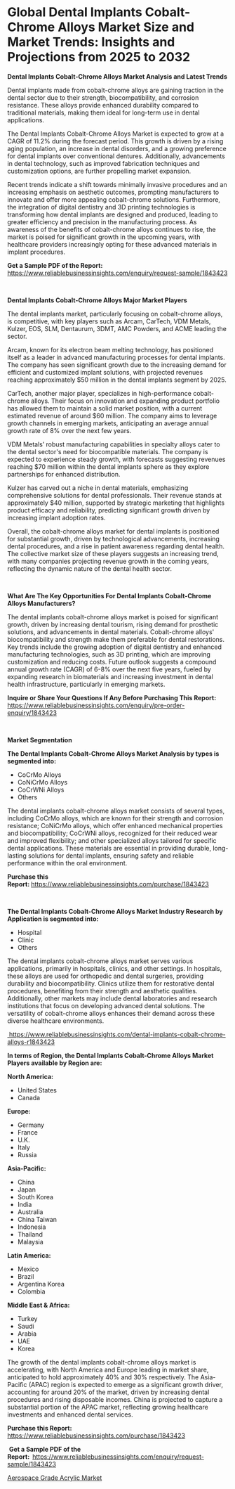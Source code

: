 <p><h1>Global Dental Implants Cobalt-Chrome Alloys Market Size and Market Trends: Insights and Projections from 2025 to 2032</h1></p><p><strong>Dental Implants Cobalt-Chrome Alloys Market Analysis and Latest Trends</strong></p>
<p><p>Dental implants made from cobalt-chrome alloys are gaining traction in the dental sector due to their strength, biocompatibility, and corrosion resistance. These alloys provide enhanced durability compared to traditional materials, making them ideal for long-term use in dental applications. </p><p>The Dental Implants Cobalt-Chrome Alloys Market is expected to grow at a CAGR of 11.2% during the forecast period. This growth is driven by a rising aging population, an increase in dental disorders, and a growing preference for dental implants over conventional dentures. Additionally, advancements in dental technology, such as improved fabrication techniques and customization options, are further propelling market expansion.</p><p>Recent trends indicate a shift towards minimally invasive procedures and an increasing emphasis on aesthetic outcomes, prompting manufacturers to innovate and offer more appealing cobalt-chrome solutions. Furthermore, the integration of digital dentistry and 3D printing technologies is transforming how dental implants are designed and produced, leading to greater efficiency and precision in the manufacturing process. As awareness of the benefits of cobalt-chrome alloys continues to rise, the market is poised for significant growth in the upcoming years, with healthcare providers increasingly opting for these advanced materials in implant procedures.</p></p>
<p><strong>Get a Sample PDF of the Report:&nbsp;</strong> <a href="https://www.reliablebusinessinsights.com/enquiry/request-sample/1843423?utm_campaign=3547&utm_medium=2&utm_source=Github&utm_content=ia&utm_term=03042025&utm_id=dental-implants-cobalt-chrome-alloys">https://www.reliablebusinessinsights.com/enquiry/request-sample/1843423</a></p>
<p>&nbsp;</p>
<p><strong>Dental Implants Cobalt-Chrome Alloys Major Market Players</strong></p>
<p><p>The dental implants market, particularly focusing on cobalt-chrome alloys, is competitive, with key players such as Arcam, CarTech, VDM Metals, Kulzer, EOS, SLM, Dentaurum, 3DMT, AMC Powders, and ACME leading the sector. </p><p>Arcam, known for its electron beam melting technology, has positioned itself as a leader in advanced manufacturing processes for dental implants. The company has seen significant growth due to the increasing demand for efficient and customized implant solutions, with projected revenues reaching approximately $50 million in the dental implants segment by 2025.</p><p>CarTech, another major player, specializes in high-performance cobalt-chrome alloys. Their focus on innovation and expanding product portfolio has allowed them to maintain a solid market position, with a current estimated revenue of around $60 million. The company aims to leverage growth channels in emerging markets, anticipating an average annual growth rate of 8% over the next few years.</p><p>VDM Metals’ robust manufacturing capabilities in specialty alloys cater to the dental sector's need for biocompatible materials. The company is expected to experience steady growth, with forecasts suggesting revenues reaching $70 million within the dental implants sphere as they explore partnerships for enhanced distribution.</p><p>Kulzer has carved out a niche in dental materials, emphasizing comprehensive solutions for dental professionals. Their revenue stands at approximately $40 million, supported by strategic marketing that highlights product efficacy and reliability, predicting significant growth driven by increasing implant adoption rates.</p><p>Overall, the cobalt-chrome alloys market for dental implants is positioned for substantial growth, driven by technological advancements, increasing dental procedures, and a rise in patient awareness regarding dental health. The collective market size of these players suggests an increasing trend, with many companies projecting revenue growth in the coming years, reflecting the dynamic nature of the dental health sector.</p></p>
<p>&nbsp;</p>
<p><strong>What Are The Key Opportunities For Dental Implants Cobalt-Chrome Alloys Manufacturers?</strong></p>
<p><p>The dental implants cobalt-chrome alloys market is poised for significant growth, driven by increasing dental tourism, rising demand for prosthetic solutions, and advancements in dental materials. Cobalt-chrome alloys' biocompatibility and strength make them preferable for dental restorations. Key trends include the growing adoption of digital dentistry and enhanced manufacturing technologies, such as 3D printing, which are improving customization and reducing costs. Future outlook suggests a compound annual growth rate (CAGR) of 6-8% over the next five years, fueled by expanding research in biomaterials and increasing investment in dental health infrastructure, particularly in emerging markets.</p></p>
<p><strong>Inquire or Share Your Questions If Any Before Purchasing This Report:</strong> <a href="https://www.reliablebusinessinsights.com/enquiry/pre-order-enquiry/1843423?utm_campaign=3547&utm_medium=2&utm_source=Github&utm_content=ia&utm_term=03042025&utm_id=dental-implants-cobalt-chrome-alloys">https://www.reliablebusinessinsights.com/enquiry/pre-order-enquiry/1843423</a></p>
<p>&nbsp;</p>
<p><strong>Market Segmentation</strong></p>
<p><strong>The Dental Implants Cobalt-Chrome Alloys Market Analysis by types is segmented into:</strong></p>
<p><ul><li>CoCrMo Alloys</li><li>CoNiCrMo Alloys</li><li>CoCrWNi Alloys</li><li>Others</li></ul></p>
<p><p>The dental implants cobalt-chrome alloys market consists of several types, including CoCrMo alloys, which are known for their strength and corrosion resistance; CoNiCrMo alloys, which offer enhanced mechanical properties and biocompatibility; CoCrWNi alloys, recognized for their reduced wear and improved flexibility; and other specialized alloys tailored for specific dental applications. These materials are essential in providing durable, long-lasting solutions for dental implants, ensuring safety and reliable performance within the oral environment.</p></p>
<p><strong>Purchase this Report:&nbsp;</strong><a href="https://www.reliablebusinessinsights.com/purchase/1843423?utm_campaign=3547&utm_medium=2&utm_source=Github&utm_content=ia&utm_term=03042025&utm_id=dental-implants-cobalt-chrome-alloys">https://www.reliablebusinessinsights.com/purchase/1843423</a></p>
<p>&nbsp;</p>
<p><strong>The Dental Implants Cobalt-Chrome Alloys Market Industry Research by Application is segmented into:</strong></p>
<p><ul><li>Hospital</li><li>Clinic</li><li>Others</li></ul></p>
<p><p>The dental implants cobalt-chrome alloys market serves various applications, primarily in hospitals, clinics, and other settings. In hospitals, these alloys are used for orthopedic and dental surgeries, providing durability and biocompatibility. Clinics utilize them for restorative dental procedures, benefiting from their strength and aesthetic qualities. Additionally, other markets may include dental laboratories and research institutions that focus on developing advanced dental solutions. The versatility of cobalt-chrome alloys enhances their demand across these diverse healthcare environments.</p></p>
<p><a href="https://www.reliablebusinessinsights.com/dental-implants-cobalt-chrome-alloys-r1843423?utm_campaign=3547&utm_medium=2&utm_source=Github&utm_content=ia&utm_term=03042025&utm_id=dental-implants-cobalt-chrome-alloys">&nbsp;https://www.reliablebusinessinsights.com/dental-implants-cobalt-chrome-alloys-r1843423</a></p>
<p><strong>In terms of Region, the Dental Implants Cobalt-Chrome Alloys Market Players available by Region are:</strong></p>
<p>
    <p> <strong> North America: </strong>
        <ul>
            <li>United States</li>
            <li>Canada</li>
        </ul>
        </p> 
    <p> <strong> Europe: </strong>
        <ul>
            <li>Germany</li>
            <li>France</li>
            <li>U.K.</li>
            <li>Italy</li>
            <li>Russia</li>
        </ul>
        </p> 
    <p> <strong> Asia-Pacific: </strong>
        <ul>
            <li>China</li>
            <li>Japan</li>
            <li>South Korea</li>
            <li>India</li>
            <li>Australia</li>
            <li>China Taiwan</li>
            <li>Indonesia</li>
            <li>Thailand</li>
            <li>Malaysia</li>
        </ul>
        </p> 
    <p> <strong> Latin America: </strong>
        <ul>
            <li>Mexico</li>
            <li>Brazil</li>
            <li>Argentina Korea</li>
            <li>Colombia</li>
        </ul>
        </p> 
    <p> <strong> Middle East & Africa: </strong>
        <ul>
            <li>Turkey</li>
            <li>Saudi</li>
            <li>Arabia</li>
            <li>UAE</li>
            <li>Korea</li>
        </ul>
    </p>
    </p>
<p><p>The growth of the dental implants cobalt-chrome alloys market is accelerating, with North America and Europe leading in market share, anticipated to hold approximately 40% and 30% respectively. The Asia-Pacific (APAC) region is expected to emerge as a significant growth driver, accounting for around 20% of the market, driven by increasing dental procedures and rising disposable incomes. China is projected to capture a substantial portion of the APAC market, reflecting growing healthcare investments and enhanced dental services.</p></p>
<p><strong>Purchase this Report: </strong><a href="https://www.reliablebusinessinsights.com/purchase/1843423?utm_campaign=3547&utm_medium=2&utm_source=Github&utm_content=ia&utm_term=03042025&utm_id=dental-implants-cobalt-chrome-alloys">https://www.reliablebusinessinsights.com/purchase/1843423</a></p>
<p>&nbsp;<strong>Get a Sample PDF of the Report:&nbsp;&nbsp;</strong><a href="https://www.reliablebusinessinsights.com/enquiry/request-sample/1843423?utm_campaign=3547&utm_medium=2&utm_source=Github&utm_content=ia&utm_term=03042025&utm_id=dental-implants-cobalt-chrome-alloys">https://www.reliablebusinessinsights.com/enquiry/request-sample/1843423</a></p>
<p><strong></strong></p>
<p><p><a href="https://github.com/iyachikareva/Market-Research-Report-List-1/blob/main/aerospace-grade-acrylic-market.md?utm_campaign=3547&utm_medium=2&utm_source=Github&utm_content=ia&utm_term=03042025&utm_id=dental-implants-cobalt-chrome-alloys">Aerospace Grade Acrylic Market</a></p></p>